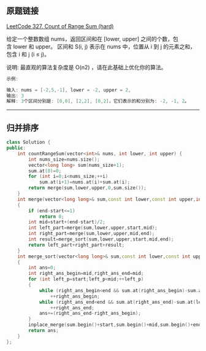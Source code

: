 ## 原题链接

[LeetCode 327. Count of Range Sum (hard)](https://leetcode-cn.com/problems/count-of-range-sum/)


给定一个整数数组 nums，返回区间和在 [lower, upper] 之间的个数，包含 lower 和 upper。
区间和 S(i, j) 表示在 nums 中，位置从 i 到 j 的元素之和，包含 i 和 j (i ≤ j)。

说明:
最直观的算法复杂度是 O(n2) ，请在此基础上优化你的算法。

```cpp
示例:

输入: nums = [-2,5,-1], lower = -2, upper = 2,
输出: 3 
解释: 3个区间分别是: [0,0], [2,2], [0,2]，它们表示的和分别为: -2, -1, 2。
```

---

## 归并排序

```cpp
class Solution {
public:
    int countRangeSum(vector<int>& nums, int lower, int upper) {
        int nums_size=nums.size();
        vector<long long> sum(nums_size+1);
        sum.at(0)=0;
        for (int i=0;i<nums_size;++i)
            sum.at(i+1)=nums.at(i)+sum.at(i);
        return merge(sum,lower,upper,0,sum.size());
    }
    int merge(vector<long long>& sum,const int lower,const int upper,int start,int end)
    {
        if (end-start<=1)
            return 0;
        int mid=start+(end-start)/2;
        int left_part=merge(sum,lower,upper,start,mid);
        int right_part=merge(sum,lower,upper,mid,end);
        int result=merge_sort(sum,lower,upper,start,mid,end);
        return left_part+right_part+result;
    }
    int merge_sort(vector<long long>& sum,const int lower,const int upper,int start,int mid,int end)
    {
        int ans=0;
        int right_ans_begin=mid,right_ans_end=mid;
        for (int left_p=start;left_p<mid;++left_p)
        {
            while (right_ans_begin<end && sum.at(right_ans_begin)-sum.at(left_p)<lower)
                ++right_ans_begin;
            while (right_ans_end<end && sum.at(right_ans_end)-sum.at(left_p)<=upper)
                ++right_ans_end;
            ans+=(right_ans_end-right_ans_begin);
        }
        inplace_merge(sum.begin()+start,sum.begin()+mid,sum.begin()+end);
        return ans;
    }
};
```
